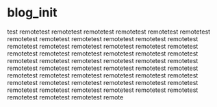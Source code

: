 # blog_init

test remotetest remotetest remotetest remotetest remotetest remotetest remotetest remotetest remotetest remotetest remotetest remotetest remotetest remotetest remotetest remotetest remotetest remotetest remotetest remotetest remotetest remotetest remotetest remotetest remotetest remotetest remotetest remotetest remotetest remotetest remotetest remotetest remotetest remotetest remotetest remotetest remotetest remotetest remotetest remotetest remotetest remotetest remotetest remotetest remotetest remotetest remotetest remotetest remotetest remotetest remotetest remotetest remotetest remotetest remotetest remotetest remotetest remote
